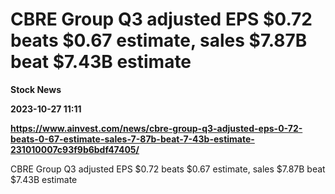# CBRE Group Q3 adjusted EPS $0.72 beats $0.67 estimate, sales $7.87B beat $7.43B estimate
**Stock News**

**2023-10-27 11:11**

**https://www.ainvest.com/news/cbre-group-q3-adjusted-eps-0-72-beats-0-67-estimate-sales-7-87b-beat-7-43b-estimate-231010007c93f9b6bdf47405/**

CBRE Group Q3 adjusted EPS $0.72 beats $0.67 estimate, sales $7.87B beat $7.43B estimate